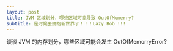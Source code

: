 ```yaml
---
layout: post
title: JVM 区域划分，哪些区域可能导致 OutOfMomerry?
subtitle: 是时候去拥抱新世界了！！！Lazy Bob !!!
---
```

谈谈 JVM 的内存划分，哪些区域可能会发生 OutOfMemorryError?